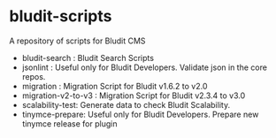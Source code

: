 # bludit-scripts
A repository of scripts for Bludit CMS

* bludit-search : Bludit Search Scripts
* jsonlint : Useful only for Bludit Developers. Validate json in the core repos.
* migration : Migration Script for Bludit v1.6.2 to v2.0
* migration-v2-to-v3 : Migration Script for Bludit v2.3.4 to v3.0
* scalability-test: Generate data to check Bludit Scalability.
* tinymce-prepare: Useful only for Bludit Developers. Prepare new tinymce release for plugin
